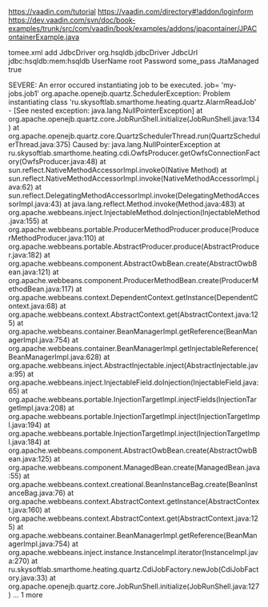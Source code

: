 https://vaadin.com/tutorial
https://vaadin.com/directory#!addon/loginform
https://dev.vaadin.com/svn/doc/book-examples/trunk/src/com/vaadin/book/examples/addons/jpacontainer/JPAContainerExample.java


tomee.xml add
<Resource id="smartHomeDataSource" type="DataSource">
		JdbcDriver  org.hsqldb.jdbcDriver
		JdbcUrl jdbc:hsqldb:mem:hsqldb
		UserName    root
		Password    some_pass
		JtaManaged true
	</Resource>
	
	
SEVERE: An error occured instantiating job to be executed. job= 'my-jobs.job1'
org.apache.openejb.quartz.SchedulerException: Problem instantiating class 'ru.skysoftlab.smarthome.heating.quartz.AlarmReadJob' -  [See nested exception: java.lang.NullPointerException]
        at org.apache.openejb.quartz.core.JobRunShell.initialize(JobRunShell.java:134)
        at org.apache.openejb.quartz.core.QuartzSchedulerThread.run(QuartzSchedulerThread.java:375)
Caused by: java.lang.NullPointerException
        at ru.skysoftlab.smarthome.heating.cdi.OwfsProducer.getOwfsConnectionFactory(OwfsProducer.java:48)
        at sun.reflect.NativeMethodAccessorImpl.invoke0(Native Method)
        at sun.reflect.NativeMethodAccessorImpl.invoke(NativeMethodAccessorImpl.java:62)
        at sun.reflect.DelegatingMethodAccessorImpl.invoke(DelegatingMethodAccessorImpl.java:43)
        at java.lang.reflect.Method.invoke(Method.java:483)
        at org.apache.webbeans.inject.InjectableMethod.doInjection(InjectableMethod.java:155)
        at org.apache.webbeans.portable.ProducerMethodProducer.produce(ProducerMethodProducer.java:110)
        at org.apache.webbeans.portable.AbstractProducer.produce(AbstractProducer.java:182)
        at org.apache.webbeans.component.AbstractOwbBean.create(AbstractOwbBean.java:121)
        at org.apache.webbeans.component.ProducerMethodBean.create(ProducerMethodBean.java:117)
        at org.apache.webbeans.context.DependentContext.getInstance(DependentContext.java:68)
        at org.apache.webbeans.context.AbstractContext.get(AbstractContext.java:125)
        at org.apache.webbeans.container.BeanManagerImpl.getReference(BeanManagerImpl.java:754)
        at org.apache.webbeans.container.BeanManagerImpl.getInjectableReference(BeanManagerImpl.java:628)
        at org.apache.webbeans.inject.AbstractInjectable.inject(AbstractInjectable.java:95)
        at org.apache.webbeans.inject.InjectableField.doInjection(InjectableField.java:65)
        at org.apache.webbeans.portable.InjectionTargetImpl.injectFields(InjectionTargetImpl.java:208)
        at org.apache.webbeans.portable.InjectionTargetImpl.inject(InjectionTargetImpl.java:194)
        at org.apache.webbeans.portable.InjectionTargetImpl.inject(InjectionTargetImpl.java:184)
        at org.apache.webbeans.component.AbstractOwbBean.create(AbstractOwbBean.java:125)
        at org.apache.webbeans.component.ManagedBean.create(ManagedBean.java:55)
        at org.apache.webbeans.context.creational.BeanInstanceBag.create(BeanInstanceBag.java:76)
        at org.apache.webbeans.context.AbstractContext.getInstance(AbstractContext.java:160)
        at org.apache.webbeans.context.AbstractContext.get(AbstractContext.java:125)
        at org.apache.webbeans.container.BeanManagerImpl.getReference(BeanManagerImpl.java:754)
        at org.apache.webbeans.inject.instance.InstanceImpl.iterator(InstanceImpl.java:270)
        at ru.skysoftlab.smarthome.heating.quartz.CdiJobFactory.newJob(CdiJobFactory.java:33)
        at org.apache.openejb.quartz.core.JobRunShell.initialize(JobRunShell.java:127)
        ... 1 more
	